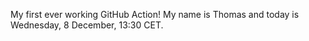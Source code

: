 My first ever working GitHub Action!
My name is Thomas and today is Wednesday, 8 December, 13:30 CET. 
